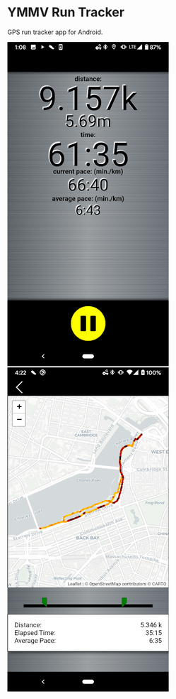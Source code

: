 
# YMMV Run Tracker

GPS run tracker app for Android.

![Image of Yaktocat](/screenshots/0.png)
![Image of Yaktocat](/screenshots/1.png)